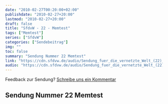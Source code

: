 ```yaml
---
date: "2010-02-27T00:20:00+02:00"
publishdate: "2010-02-27+20:00"
lastmod: "2010-02-27+20:00"
draft: false
title: "SfdvW - 22 - Memtest"
tags: ["Memtest"]
series: ["SfdvW"]
categories: ["Sendebeitrag"]
img: ""
toc: false
summary: "Sendung Nummer 22 Memtest"
link: "https://cdn.sfdvw.de/audio/Sendung_fuer_die_vernetzte_Welt_(22)_2010_02_27_Memtest.ogg"
audio: "https://cdn.sfdvw.de/audio/Sendung_fuer_die_vernetzte_Welt_(22)_2010_02_27_Memtest.ogg"
---
```


<div align="center" id="example"></div>
<script src="https://cdn.podlove.org/web-player/embed.js"></script>

Feedback zur Sendung?
[Schreibe uns ein Kommentar](mailto:SfdvW@radiocorax.de)

## Sendung Nummer 22 Memtest

<script>
  podlovePlayer('#example', '/blog/sfdvw22.json');
</script>
